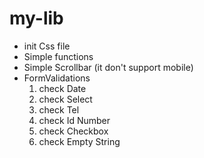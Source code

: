 # my-lib
-  init Css file
-  Simple functions
-  Simple Scrollbar (it don't support mobile)
-  FormValidations 
    1.  check Date
    2.  check Select
    3.  check Tel
    4.  check Id Number
    5.  check Checkbox
    6.  check Empty String
